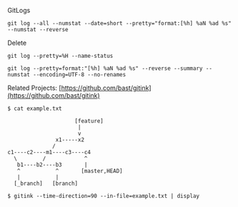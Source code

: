 
GitLogs

```
git log --all --numstat --date=short --pretty="format:[%h] %aN %ad %s" --numstat --reverse
```

Delete

```
git log --pretty=%H --name-status
```

```
git log --pretty=format:"[%h] %aN %ad %s" --reverse --summary --numstat --encoding=UTF-8 --no-renames
```



Related Projects: [https://github.com/bast/gitink](https://github.com/bast/gitink)


```
$ cat example.txt

                     [feature]
                      |
                      v
               x1-----x2
              /
c1----c2----m1----c3----c4
  \        /            ^
   b1----b2----b3       |
   ^           ^       [master,HEAD]
   |           |
  [_branch]   [branch]

$ gitink --time-direction=90 --in-file=example.txt | display
```

